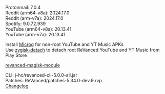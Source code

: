Protonmail: 7.0.4  
Reddit (arm64-v8a): 2024.17.0  
Reddit (arm-v7a): 2024.17.0  
Spotify: 9.0.72.939  
YouTube (arm64-v8a): 20.13.41  
YouTube (arm-v7a): 20.13.41  

Install [Microg](https://github.com/ReVanced/GmsCore/releases) for non-root YouTube and YT Music APKs  
Use [zygisk-detach](https://github.com/j-hc/zygisk-detach) to detach root ReVanced YouTube and YT Music from Play Store  

[revanced-magisk-module](https://github.com/j-hc/revanced-magisk-module)
  
CLI: j-hc/revanced-cli-5.0.0-all.jar  
Patches: ReVanced/patches-5.34.0-dev.9.rvp  
[Changelog](https://github.com/ReVanced/revanced-patches/releases/tag/v5.34.0-dev.9)  
